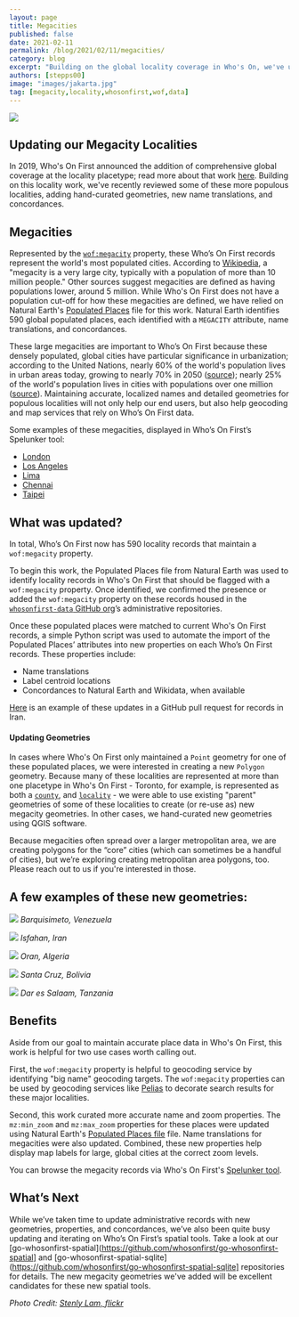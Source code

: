 ```yaml
---
layout: page
title: Megacities
published: false
date: 2021-02-11
permalink: /blog/2021/02/11/megacities/
category: blog
excerpt: "Building on the global locality coverage in Who's On, we've updated our megacities."
authors: [stepps00]
image: "images/jakarta.jpg"
tag: [megacity,locality,whosonfirst,wof,data]
---
```


<img src="images/jakarta.jpg" style="max-height:none !important;" />

## Updating our Megacity Localities

In 2019, Who's On First announced the addition of comprehensive global coverage at the locality placetype; read more about that work [here](https://www.whosonfirst.org/blog/2019/05/13/geonames/). Building on this locality work, we've recently reviewed some of these more populous localities, adding hand-curated geometries, new name translations, and concordances.

## Megacities

Represented by the [`wof:megacity`](https://github.com/whosonfirst/whosonfirst-properties/blob/master/properties/wof/megacity.json) property, these Who’s On First records represent the world's most populated cities. According to [Wikipedia](https://en.wikipedia.org/wiki/Megacity), a "megacity is a very large city, typically with a population of more than 10 million people." Other sources suggest megacities are defined as having populations lower, around 5 million. While Who's On First does not have a population cut-off for how these megacities are defined, we have relied on Natural Earth's [Populated Places](http://www.naturalearthdata.com/downloads/10m-cultural-vectors/) file for this work. Natural Earth identifies 590 global populated places, each identified with a `MEGACITY` attribute, name translations, and concordances.

These large megacities are important to Who’s On First because these densely populated, global cities have particular significance in urbanization; according to the United Nations, nearly 60% of the world's population lives in urban areas today, growing to nearly 70% in 2050 ([source](https://web.archive.org/web/20210129003633/https://www.un.org/development/desa/en/news/population/2018-revision-of-world-urbanization-prospects.html)); nearly 25% of the world's population lives in cities with populations over one million ([source](https://web.archive.org/web/20210210102954/https://www.un.org/en/events/citiesday/assets/pdf/the_worlds_cities_in_2018_data_booklet.pdf)). Maintaining accurate, localized names and detailed geometries for populous localities will not only help our end users, but also help geocoding and map services that rely on Who’s On First data.

Some examples of these megacities, displayed in Who’s On First’s Spelunker tool:

- [London](https://spelunker.whosonfirst.org/id/101750367/)
- [Los Angeles](https://spelunker.whosonfirst.org/id/85923517/)
- [Lima](https://spelunker.whosonfirst.org/id/421186805/)
- [Chennai](https://spelunker.whosonfirst.org/id/102029537/)
- [Taipei](https://spelunker.whosonfirst.org/id/102026641/)

## What was updated?

In total, Who’s On First now has 590 locality records that maintain a `wof:megacity` property.

To begin this work, the Populated Places file from Natural Earth was used to identify locality records in Who's On First that should be flagged with a `wof:megacity` property. Once identified, we confirmed the presence or added the `wof:megacity` property on these records housed in the [`whosonfirst-data` GitHub org](https://github.com/whosonfirst-data)’s administrative repositories.

Once these populated places were matched to current Who's On First records, a simple Python script was used to automate the import of the Populated Places’ attributes into new properties on each Who’s On First records. These properties include:

- Name translations
- Label centroid locations
- Concordances to Natural Earth and Wikidata, when available

[Here](https://github.com/whosonfirst-data/whosonfirst-data-admin-ir/pull/11/files) is an example of these updates in a GitHub pull request for records in Iran.

#### Updating Geometries

In cases where Who's On First only maintained a `Point` geometry for one of these populated places, we were interested in creating a new `Polygon` geometry. Because many of these localities are represented at more than one placetype in Who's On First - Toronto, for example, is represented as both a [`county`](https://spelunker.whosonfirst.org/id/890457465/), and [`locality`](https://spelunker.whosonfirst.org/id/101735835/) - we were able to use existing "parent" geometries of some of these localities to create (or re-use as) new megacity geometries. In other cases, we hand-curated new geometries using QGIS software.

Because megacities often spread over a larger metropolitan area, we are creating polygons for the “core” cities (which can sometimes be a handful of cities), but we’re exploring creating metropolitan area polygons, too. Please reach out to us if you're interested in those.

## A few examples of these new geometries:

![](images/barquisimeto.png)
_Barquisimeto, Venezuela_

![](images/isfahan.png)
_Isfahan, Iran_

![](images/oran.png)
_Oran, Algeria_

![](images/santacruz.png)
_Santa Cruz, Bolivia_

![](images/daressalaam.png)
_Dar es Salaam, Tanzania_
 
## Benefits

Aside from our goal to maintain accurate place data in Who's On First, this work is helpful for two use cases worth calling out.

First, the `wof:megacity` property is helpful to geocoding service by identifying "big name" geocoding targets. The `wof:megacity` properties can be used by geocoding services like [Pelias](https://github.com/pelias/pelias) to decorate search results for these major localities.

Second, this work curated more accurate name and zoom properties. The `mz:min_zoom` and `mz:max_zoom` properties for these places were updated using Natural Earth's [Populated Places file](http://www.naturalearthdata.com/downloads/10m-cultural-vectors/) file. Name translations for megacities were also updated. Combined, these new properties help display map labels for large, global cities at the correct zoom levels.

You can browse the megacity records via Who's On First's [Spelunker tool](https://spelunker.whosonfirst.org/megacities/).

## What’s Next

While we’ve taken time to update administrative records with new geometries, properties, and concordances, we’ve also been quite busy updating and iterating on Who’s On First’s spatial tools. Take a look at our [go-whosonfirst-spatial](https://github.com/whosonfirst/go-whosonfirst-spatial] and [go-whosonfirst-spatial-sqlite](https://github.com/whosonfirst/go-whosonfirst-spatial-sqlite] repositories for details. The new megacity geometries we've added will be excellent candidates for these new spatial tools.

_Photo Credit: [Stenly Lam, flickr](https://www.flickr.com/photos/stenlylam/5635983463/in/photolist-9A2TwF-5VmgKL-5RXnLp-7Ez8om-7bFLvz-8hhYce-7bKynJ-7bFLWH-7bFKT6-7bFLpi-7bFLLi-7bKzPj-7bKyNj-7bKAp9-7bFLc6-5WU1in-6hNwpM-6H8Viw-6hSEp1-vdpmMA-aDeQNG-9RkctE-9Rkbvu-Cs2BPJ-8acvrv-8acwpe-7qNjDw-8acxh6-9RkbX9-8acw7c-8acwue-bX2T26-bX2U6D-bX2Tht-bX2QS6-bX2Ump-8afLmm-bX2TYk-5Y8yM1-bX2Rfc-bX2UcH-cepdjo-bX2QMH-7ditKg-8afNUq-qMtQvP-8aczgB-cepeCh-cepesC-8afJCL)_
